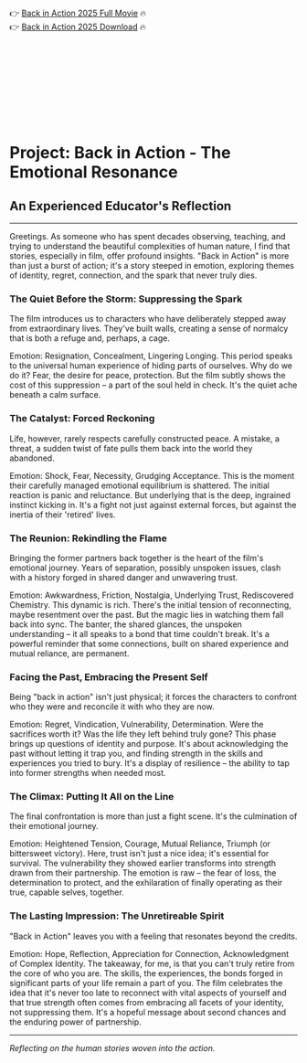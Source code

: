 

<br><br><br><br>


👉 <a href="https://Jesse-lygericve1982.github.io/iysslgmkgr/">Back in Action 2025 Full Movie</a> 🔥
<br>
👉 <a href="https://Jesse-lygericve1982.github.io/iysslgmkgr/">Back in Action 2025 Download</a> 🔥


<br><br><br><br><br><br><br><br>



# Project: Back in Action - The Emotional Resonance

## An Experienced Educator's Reflection

---

Greetings. As someone who has spent decades observing, teaching, and trying to understand the beautiful complexities of human nature, I find that stories, especially in film, offer profound insights. "Back in Action" is more than just a burst of action; it's a story steeped in emotion, exploring themes of identity, regret, connection, and the spark that never truly dies.

### The Quiet Before the Storm: Suppressing the Spark

The film introduces us to characters who have deliberately stepped away from extraordinary lives. They've built walls, creating a sense of normalcy that is both a refuge and, perhaps, a cage.

   Emotion: Resignation, Concealment, Lingering Longing.
   This period speaks to the universal human experience of hiding parts of ourselves. Why do we do it? Fear, the desire for peace, protection. But the film subtly shows the cost of this suppression – a part of the soul held in check. It's the quiet ache beneath a calm surface.

### The Catalyst: Forced Reckoning

Life, however, rarely respects carefully constructed peace. A mistake, a threat, a sudden twist of fate pulls them back into the world they abandoned.

   Emotion: Shock, Fear, Necessity, Grudging Acceptance.
   This is the moment their carefully managed emotional equilibrium is shattered. The initial reaction is panic and reluctance. But underlying that is the deep, ingrained instinct kicking in. It's a fight not just against external forces, but against the inertia of their 'retired' lives.

### The Reunion: Rekindling the Flame

Bringing the former partners back together is the heart of the film's emotional journey. Years of separation, possibly unspoken issues, clash with a history forged in shared danger and unwavering trust.

   Emotion: Awkwardness, Friction, Nostalgia, Underlying Trust, Rediscovered Chemistry.
   This dynamic is rich. There's the initial tension of reconnecting, maybe resentment over the past. But the magic lies in watching them fall back into sync. The banter, the shared glances, the unspoken understanding – it all speaks to a bond that time couldn't break. It's a powerful reminder that some connections, built on shared experience and mutual reliance, are permanent.

### Facing the Past, Embracing the Present Self

Being "back in action" isn't just physical; it forces the characters to confront who they were and reconcile it with who they are now.

   Emotion: Regret, Vindication, Vulnerability, Determination.
   Were the sacrifices worth it? Was the life they left behind truly gone? This phase brings up questions of identity and purpose. It's about acknowledging the past without letting it trap you, and finding strength in the skills and experiences you tried to bury. It's a display of resilience – the ability to tap into former strengths when needed most.

### The Climax: Putting It All on the Line

The final confrontation is more than just a fight scene. It's the culmination of their emotional journey.

   Emotion: Heightened Tension, Courage, Mutual Reliance, Triumph (or bittersweet victory).
   Here, trust isn't just a nice idea; it's essential for survival. The vulnerability they showed earlier transforms into strength drawn from their partnership. The emotion is raw – the fear of loss, the determination to protect, and the exhilaration of finally operating as their true, capable selves, together.

### The Lasting Impression: The Unretireable Spirit

"Back in Action" leaves you with a feeling that resonates beyond the credits.

   Emotion: Hope, Reflection, Appreciation for Connection, Acknowledgment of Complex Identity.
   The takeaway, for me, is that you can't truly retire from the core of who you are. The skills, the experiences, the bonds forged in significant parts of your life remain a part of you. The film celebrates the idea that it's never too late to reconnect with vital aspects of yourself and that true strength often comes from embracing all facets of your identity, not suppressing them. It's a hopeful message about second chances and the enduring power of partnership.

---
_Reflecting on the human stories woven into the action._


